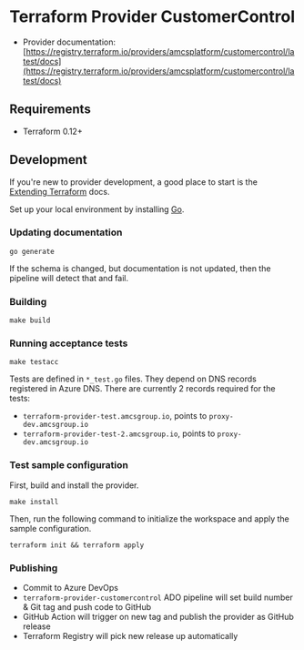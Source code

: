 # Terraform Provider CustomerControl

- Provider documentation: [https://registry.terraform.io/providers/amcsplatform/customercontrol/latest/docs](https://registry.terraform.io/providers/amcsplatform/customercontrol/latest/docs)

## Requirements 
- Terraform 0.12+

## Development
If you're new to provider development, a good place to start is the [Extending Terraform](https://www.terraform.io/docs/extend/index.html) docs.

Set up your local environment by installing [Go](https://golang.org/). 

### Updating documentation
```shell
go generate
```

If the schema is changed, but documentation is not updated, then the pipeline will detect that and fail.

### Building
```shell
make build
```

### Running acceptance tests
```shell
make testacc
```

Tests are defined in `*_test.go` files. They depend on DNS records registered in Azure DNS.
There are currently 2 records required for the tests:
- `terraform-provider-test.amcsgroup.io`, points to `proxy-dev.amcsgroup.io`
- `terraform-provider-test-2.amcsgroup.io`, points to `proxy-dev.amcsgroup.io`

### Test sample configuration

First, build and install the provider.

```shell
make install
```

Then, run the following command to initialize the workspace and apply the sample configuration.

```shell
terraform init && terraform apply
```

### Publishing
- Commit to Azure DevOps
- `terraform-provider-customercontrol` ADO pipeline will set build number & Git tag and push code to GitHub
- GitHub Action will trigger on new tag and publish the provider as GitHub release
- Terraform Registry will pick new release up automatically
